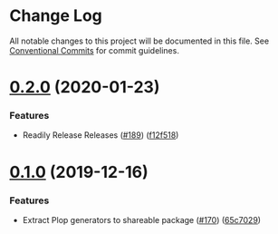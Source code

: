 # Change Log

All notable changes to this project will be documented in this file.
See [Conventional Commits](https://conventionalcommits.org) for commit guidelines.

# [0.2.0](https://github.com/GetJobber/atlantis/compare/@jobber/stylelint-config@0.1.0...@jobber/stylelint-config@0.2.0) (2020-01-23)


### Features

* Readily Release Releases ([#189](https://github.com/GetJobber/atlantis/issues/189)) ([f12f518](https://github.com/GetJobber/atlantis/commit/f12f518443d5c4640d4d6cb95dc6b199b404bf8d))





# [0.1.0](https://github.com/GetJobber/atlantis/compare/@jobber/stylelint-config@0.0.6...@jobber/stylelint-config@0.1.0) (2019-12-16)

### Features

* Extract Plop generators to shareable package
  ([#170](https://github.com/GetJobber/atlantis/issues/170))
  ([65c7029](https://github.com/GetJobber/atlantis/commit/65c7029))
